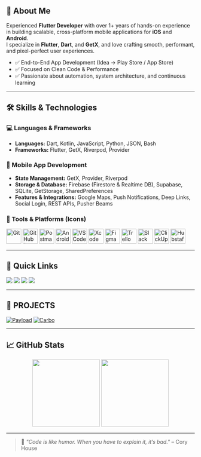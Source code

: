 ## 🧠 About Me

Experienced **Flutter Developer** with over 1+ years of hands-on experience in building scalable, cross-platform mobile applications for **iOS** and **Android**.  
I specialize in **Flutter**, **Dart**, and **GetX**, and love crafting smooth, performant, and pixel-perfect user experiences.

- ✅ End-to-End App Development (Idea → Play Store / App Store)
- ✅ Focused on Clean Code & Performance
- ✅ Passionate about automation, system architecture, and continuous learning

---

## 🛠️ Skills & Technologies

### 💻 Languages & Frameworks
- **Languages:** Dart, Kotlin, JavaScript, Python, JSON, Bash
- **Frameworks:** Flutter, GetX, Riverpod, Provider

### 📱 Mobile App Development
- **State Management:** GetX, Provider, Riverpod  
- **Storage & Database:** Firebase (Firestore & Realtime DB), Supabase, SQLite, GetStorage, SharedPreferences  
- **Features & Integrations:** Google Maps, Push Notifications, Deep Links, Social Login, REST APIs, Pusher Beams

### 🧪 Tools & Platforms (Icons)
<p align="left">
  <img src="https://cdn.jsdelivr.net/gh/devicons/devicon/icons/git/git-original.svg" width="40" alt="Git"/>
  <img src="https://img.icons8.com/ios-filled/50/ffffff/github.png" width="40" alt="GitHub (White)"/>
  <img src="https://img.icons8.com/external-tal-revivo-shadow-tal-revivo/48/null/external-postman-is-the-only-complete-api-development-environment-logo-shadow-tal-revivo.png" width="40" alt="Postman"/>
  <img src="https://cdn.jsdelivr.net/gh/devicons/devicon/icons/androidstudio/androidstudio-original.svg" width="40" alt="Android Studio"/>
  <img src="https://cdn.jsdelivr.net/gh/devicons/devicon/icons/vscode/vscode-original.svg" width="40" alt="VS Code"/>
  <img src="https://cdn.jsdelivr.net/gh/devicons/devicon/icons/xcode/xcode-original.svg" width="40" alt="Xcode"/>
  <img src="https://cdn.jsdelivr.net/gh/devicons/devicon/icons/figma/figma-original.svg" width="40" alt="Figma"/>
  <img src="https://img.icons8.com/color/48/000000/trello.png" width="40" alt="Trello"/>
  <img src="https://img.icons8.com/color/48/000000/slack-new.png" width="40" alt="Slack"/>
  <img src="https://img.icons8.com/ios-filled/50/ffffff/clickup.png" width="40" alt="ClickUp"/>
  <img src="https://img.icons8.com/fluency/48/clock.png" width="40" alt="Hubstaff (Alt)"/>
</p>

---

## 📌 Quick Links

<a href="https://medium.com/" target="_blank"><img src="https://img.shields.io/badge/Medium-000000?style=for-the-badge&logo=medium&logoColor=white"/></a>
<a href="https://linkedin.com/" target="_blank"><img src="https://img.shields.io/badge/LinkedIn-0077B5?style=for-the-badge&logo=linkedin&logoColor=white"/></a>
<a href="https://yourportfolio.com" target="_blank"><img src="https://img.shields.io/badge/Portfolio-FF5722?style=for-the-badge&logo=web&logoColor=white"/></a>
<a href="https://wa.me/yourphonenumber" target="_blank"><img src="https://img.shields.io/badge/WhatsApp-25D366?style=for-the-badge&logo=whatsapp&logoColor=white"/></a>

---

## 🚀 PROJECTS

[![Payload](https://s3.envato.com/files/560939522/Thumbnail.png)](https://codecanyon.net/item/payload-airtime-data-bundles-gift-cards-and-vtu-full-solution/56026497?s_rank=10)
[![Carbo](https://previews.customer.envatousercontent.com/files/612441931/Thumbnail.png)](https://codecanyon.net/item/carbo-car-rental-booking-management-full-solution/57288398?s_rank=5)

---

## 📈 GitHub Stats

<div align="center">
  <img src="https://github-readme-stats.vercel.app/api?username=RakibulIslam10&show_icons=true&theme=tokyonight" height="180" />
  <img src="https://github-readme-stats.vercel.app/api/top-langs/?username=RakibulIslam10&layout=compact&theme=tokyonight" height="180" />
</div>

---

> 💬 *"Code is like humor. When you have to explain it, it’s bad."* – Cory House
